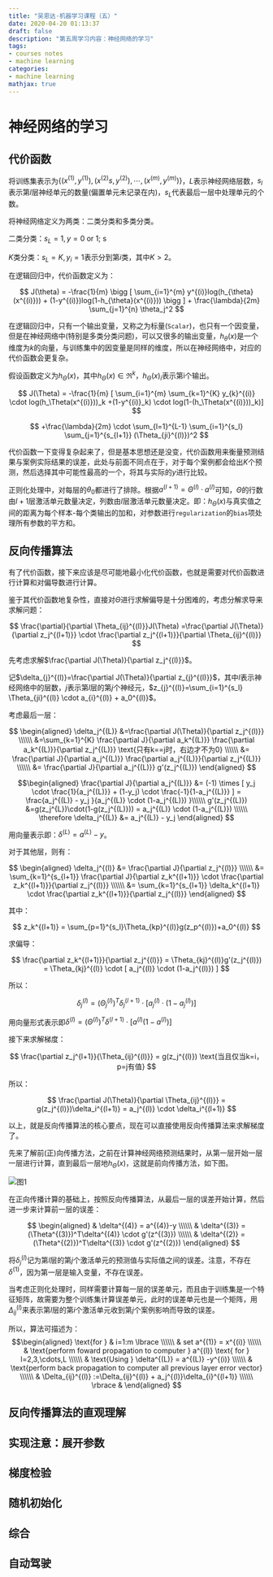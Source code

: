 ```yaml
---
title: "吴恩达·机器学习课程（五）"
date: 2020-04-20 01:13:37
draft: false
description: "第五周学习内容：神经网络的学习"
tags: 
- courses notes
- machine learning
categories: 
- machine learning
mathjax: true
---
```


# 神经网络的学习

## 代价函数

将训练集表示为$\lbrace (x^{(1)},y^{(1)}),(x^{(2)}s,y^{(2)}),\cdots,(x^{(m)},y^{(m)}) \rbrace$，$L$表示神经网络层数，$s_l$表示第$l$层神经单元的数量(偏置单元未记录在内)，$s_L$代表最后一层中处理单元的个数。

将神经网络定义为两类：二类分类和多类分类。

二类分类：$s_L=1,y=0 \text{ or } 1$; s

$K$类分类：$s_L=K,y_i=1$表示分到第$i$类，其中$K>2$。


在逻辑回归中，代价函数定义为：

$$
J(\theta) = -\frac{1}{m} \bigg [ \sum_{i=1}^{m} y^{(i)}log(h_{\theta}(x^{(i)})) + (1-y^{(i)})log(1-h_{\theta}(x^{(i)}))  \bigg ] + \frac{\lambda}{2m} \sum_{j=1}^{n} \theta_j^2
$$

在逻辑回归中，只有一个输出变量，又称之为标量(`Scalar`)，也只有一个因变量，但是在神经网络中(特别是多类分类问题)，可以又很多的输出变量，$h_{\theta}(x)$是一个维度为$k$的向量，与训练集中的因变量是同样的维度，所以在神经网络中，对应的代价函数会更复杂。

假设函数定义为$h_{\Theta}(x)$，其中$h_{\Theta}(x) \in \Re^k$，$h_{\Theta}(x)_i$表示第i个输出。

$$
J(\Theta) = -\frac{1}{m} [ \sum_{i=1}^{m} \sum_{k=1}^{K} y_{k}^{(i)} \cdot log(h_\Theta(x^{(i)}))_k +(1-y^{(i)}_k) \cdot log(1-(h_\Theta(x^{(i)}))_k)]
$$

$$
+\frac{\lambda}{2m} \cdot \sum_{l=1}^{L-1} \sum_{i=1}^{s_l} \sum_{j=1}^{s_{l+1}} (\Theta_{ji}^{(l)})^2
$$

代价函数一下变得复杂起来了，但是基本思想还是没变，代价函数用来衡量预测结果与案例实际结果的误差，此处与前面不同点在于，对于每个案例都会给出$K$个预测，然后选择其中可能性最高的一个，将其与实际的$y$进行比较。

正则化处理中，对每层的$\theta_0$都进行了排除。根据$a^{(l+1)}=\Theta^{(l)} \cdot a^{(l)}$可知，$\Theta$的行数由$l+1$层激活单元数量决定，列数由$l$层激活单元数量决定。即：$h_\Theta(x)$与真实值之间的距离为每个样本-每个类输出的加和，对参数进行`regularization`的`bias`项处理所有参数的平方和。

## 反向传播算法

有了代价函数，接下来应该是尽可能地最小化代价函数，也就是需要对代价函数进行计算和对偏导数进行计算。

鉴于其代价函数地复杂性，直接对$\Theta$进行求解偏导是十分困难的，考虑分解求导来求解问题：

$$
\frac{\partial}{\partial \Theta_{ij}^{(l)}}J(\Theta) =\frac{\partial J(\Theta)}{\partial z_j^{(l+1)}} \cdot \frac{\partial z_j^{(l+1)}}{\partial \Theta_{ij}^{(l)}}
$$

先考虑求解$\frac{\partial J(\Theta)}{\partial z_j^{(l)}}$。

记$\delta_{j}^{(l)}=\frac{\partial J(\Theta)}{\partial z_{j}^{(l)}}$，其中$l$表示神经网络中的层数，$j$表示第$l$层的第$j$个神经元，$z_{j}^{(l)}=\sum_{i=1}^{s_l} \Theta_{ji}^{(l)} \cdot a_{i}^{(l)} + a_0^{(l)}$。

考虑最后一层：

$$
\begin{aligned}
\delta_j^{(L)} &=\frac{\partial J(\Theta)}{\partial z_j^{(l)}} \\\\\\
&=\sum_{k=1}^{K} \frac{\partial J}{\partial a_k^{(L)}} \frac{\partial a_k^{(L)}}{\partial z_j^{(L)}} \text{只有k==j时，右边才不为0} \\\\\\
&= \frac{\partial J}{\partial a_j^{(L)}} \frac{\partial a_j^{(L)}}{\partial z_j^{(L)}} \\\\\\
&=  \frac{\partial J}{\partial a_j^{(L)}} g'(z_j^{(L)})
\end{aligned}
$$

$$\begin{aligned}
\frac{\partial J}{\partial a_j^{(L)}} &= (-1) \times [ y_j \cdot \frac{1}{a_j^{(L)}} + (1-y_j) \cdot \frac{-1}{1-a_j^{(L)}} ] = \frac{a_j^{(L)} - y_j }{a_j^{(L)} \cdot (1-a_j^{(L)}) }\\\\\\
g'(z_j^{(L)}) &=g(z_j^{L})\cdot(1-g(z_j^{(L)})) = a_j^{(L)} \cdot (1-a_j^{(L)}) \\\\\\
\therefore \delta_j^{(L)} &= a_j^{(L)} - y_j
\end{aligned}
$$

用向量表示即：$\delta^{(L)} = a^{(L)} -y$。

对于其他层，则有：

$$
\begin{aligned}
\delta_j^{(l)} &= \frac{\partial J}{\partial z_j^{(l)}} \\\\\\
&= \sum_{k=1}^{s_{l+1}} \frac{\partial J}{\partial z_k^{(l+1)}} \cdot \frac{\partial z_k^{(l+1)}}{\partial z_j^{(l)}} \\\\\\
&= \sum_{k=1}^{s_{l+1}} \delta_k^{(l+1)} \cdot \frac{\partial z_k^{(l+1)}}{\partial z_j^{(l)}}
\end{aligned}
$$

其中：

$$
z_k^{(l+1)} = \sum_{p=1}^{s_l}\Theta_{kp}^{(l)}g(z_p^{(l)})+a_0^{(l)}
$$

求偏导：

$$
\frac{\partial z_k^{(l+1)}}{\partial z_j^{(l)}} = \Theta_{kj}^{(l)}g'(z_j^{(l)}) = \Theta_{kj}^{(l)} \cdot [ a_j^{(l)} \cdot (1-a_j^{(l)}) ]
$$

所以：

$$
\delta_j^{(l)} = (\Theta_j^{(l)})^T\delta_j^{(l+1)} \cdot [ a_j^{(l)} \cdot (1-a_j^{(l)}) ]
$$

用向量形式表示即$\delta^{(l)} = (\Theta^{(l)})^T \delta^{(l+1)} \cdot [ a^{(l)} (1-a^{(l)})]$

接下来求解梯度：

$$
\frac{\partial z_j^{l+1}}{\Theta_{ij}^{(l)}} = g(z_j^{(l)}) \text{当且仅当k=i，p=j有值}
$$

所以：

$$
\frac{\partial J(\Theta)}{\partial \Theta_{ij}^{(l)}} = g(z_j^{(l)})\delta_i^{(l+1)} = a_j^{(l)} \cdot \delta_i^{(l+1)}
$$

以上，就是反向传播算法的核心要点，现在可以直接使用反向传播算法来求解梯度了。

先来了解前(正)向传播方法，之前在计算神经网络预测结果时，从第一层开始一层一层进行计算，直到最后一层地$h_\Theta(x)$，这就是前向传播方法，如下图。

![图1](/images/Machine_Learning_Lecture5_1.png)

在正向传播计算的基础上，按照反向传播算法，从最后一层的误差开始计算，然后进一步来计算前一层的误差：

$$
\begin{aligned}
& \delta^{(4)} = a^{(4)}-y \\\\\\
& \delta^{(3)} = (\Theta^{(3)})^T\delta^{(4)} \cdot g'(z^{(3)}) \\\\\\
& \delta^{(2)} = (\Theta^{(2)})^T\delta^{(3)} \cdot g'(z^{(2)})
\end{aligned}
$$

将$\delta_j^{(l)}$记为第$l$层的第$j$个激活单元的预测值与实际值之间的误差。注意，不存在$\delta^{(1)}$，因为第一层是输入变量，不存在误差。

当考虑正则化处理时，同样需要计算每一层的误差单元，而且由于训练集是一个特征矩阵，故需要为整个训练集计算误差单元，此时的误差单元也是一个矩阵，用$\Delta_{ij}^{(l)}$来表示第$l$层的第$i$个激活单元收到第$j$个案例影响而导致的误差。

所以，算法可描述为：
$$\begin{aligned}
\text{for } & i=1:m \lbrace \\\\\\
  &  set a^{(1)} = x^{(i)} \\\\\\
  &  \text{perform foward propagation to computer } a^{(l)} \text{ for } l=2,3,\cdots,L \\\\\\
  &  \text{Using }  \delta^{(L)} = a^{(L)} -y^{(i)} \\\\\\
  &  \text{perform back propagation to computer all previous layer error vector} \\\\\\ 
  &  \Delta_{ij}^{(l)} :=\Delta_{ij}^{(l)} + a_j^{(l)}\delta_{i}^{(l+1)} \\\\\\
\rbrace &  
\end{aligned}
$$

## 反向传播算法的直观理解


## 实现注意：展开参数


## 梯度检验


## 随机初始化


## 综合


## 自动驾驶